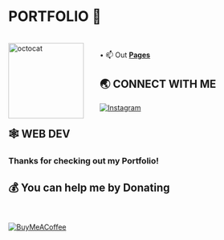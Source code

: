   # PORTFOLIO 👋
<br />



<img align="left"  height="150"  src="https://user-images.githubusercontent.com/69384657/179312151-fdabe3af-823f-41ab-a6d4-17a72af4e9e8.png"  alt="octocat"  style="margin-right: 2rem;" />


• 📫 Out <a href="https://gustavobardavid.github.io/Portfolio/"><b>Pages</b></a><br/>

</span>

 
##  🌏 **CONNECT WITH ME**

  

<a href="https://www.instagram.com/gustavobardavid">

<img src="https://img.shields.io/badge/Instagram-E4405F?style=for-the-badge&logo=instagram&logoColor=white"  title="Instagram"  alt="Instagram"/>

</a>

##  🕸️ **WEB DEV**

###  **Thanks for checking out my Portfolio!** 


##  💰 You can help me by Donating

  

<br/>

[![BuyMeACoffee](https://img.buymeacoffee.com/button-api/?text=Buymeacoffee&emoji=&slug=codingstella&button_colour=FFDD00&font_colour=000000&font_family=Comic&outline_colour=000000&coffee_colour=ffffff)](https://www.buymeacoffee.com/)

  
